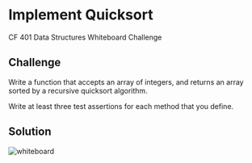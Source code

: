 # Implement Quicksort
CF 401 Data Structures Whiteboard Challenge

## Challenge
Write a function that accepts an array of integers, and returns an array sorted by a recursive quicksort algorithm.

Write at least three test assertions for each method that you define.

## Solution
![whiteboard](../../../assets/quick_sort.jpg)
